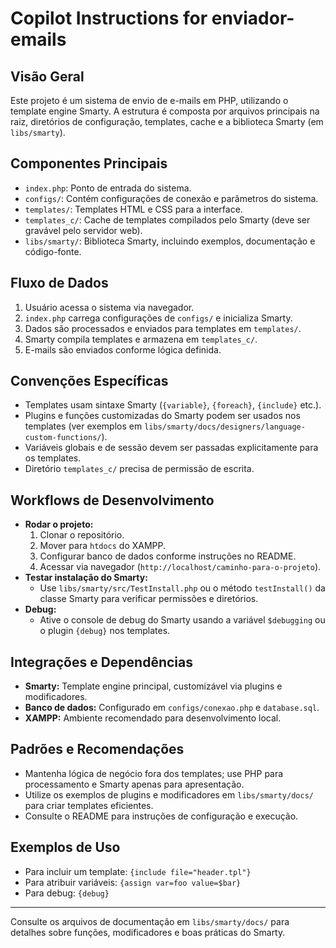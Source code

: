 # Copilot Instructions for enviador-emails

## Visão Geral
Este projeto é um sistema de envio de e-mails em PHP, utilizando o template engine Smarty. A estrutura é composta por arquivos principais na raiz, diretórios de configuração, templates, cache e a biblioteca Smarty (em `libs/smarty`).

## Componentes Principais
- `index.php`: Ponto de entrada do sistema.
- `configs/`: Contém configurações de conexão e parâmetros do sistema.
- `templates/`: Templates HTML e CSS para a interface.
- `templates_c/`: Cache de templates compilados pelo Smarty (deve ser gravável pelo servidor web).
- `libs/smarty/`: Biblioteca Smarty, incluindo exemplos, documentação e código-fonte.

## Fluxo de Dados
1. Usuário acessa o sistema via navegador.
2. `index.php` carrega configurações de `configs/` e inicializa Smarty.
3. Dados são processados e enviados para templates em `templates/`.
4. Smarty compila templates e armazena em `templates_c/`.
5. E-mails são enviados conforme lógica definida.

## Convenções Específicas
- Templates usam sintaxe Smarty (`{variable}`, `{foreach}`, `{include}` etc.).
- Plugins e funções customizadas do Smarty podem ser usados nos templates (ver exemplos em `libs/smarty/docs/designers/language-custom-functions/`).
- Variáveis globais e de sessão devem ser passadas explicitamente para os templates.
- Diretório `templates_c/` precisa de permissão de escrita.

## Workflows de Desenvolvimento
- **Rodar o projeto:**
  1. Clonar o repositório.
  2. Mover para `htdocs` do XAMPP.
  3. Configurar banco de dados conforme instruções no README.
  4. Acessar via navegador (`http://localhost/caminho-para-o-projeto`).
- **Testar instalação do Smarty:**
  - Use `libs/smarty/src/TestInstall.php` ou o método `testInstall()` da classe Smarty para verificar permissões e diretórios.
- **Debug:**
  - Ative o console de debug do Smarty usando a variável `$debugging` ou o plugin `{debug}` nos templates.

## Integrações e Dependências
- **Smarty:** Template engine principal, customizável via plugins e modificadores.
- **Banco de dados:** Configurado em `configs/conexao.php` e `database.sql`.
- **XAMPP:** Ambiente recomendado para desenvolvimento local.

## Padrões e Recomendações
- Mantenha lógica de negócio fora dos templates; use PHP para processamento e Smarty apenas para apresentação.
- Utilize os exemplos de plugins e modificadores em `libs/smarty/docs/` para criar templates eficientes.
- Consulte o README para instruções de configuração e execução.

## Exemplos de Uso
- Para incluir um template: `{include file="header.tpl"}`
- Para atribuir variáveis: `{assign var=foo value=$bar}`
- Para debug: `{debug}`

---

Consulte os arquivos de documentação em `libs/smarty/docs/` para detalhes sobre funções, modificadores e boas práticas do Smarty.
